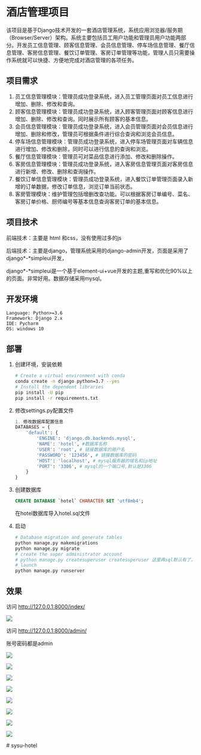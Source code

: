 # 酒店管理项目

该项目是基于Django技术开发的一套酒店管理系统，系统应用浏览器/服务期（Browser/Server）架构。系统主要包括员工用户功能和管理员用户功能两部分。开发员工信息管理、顾客信息管理、会员信息管理、停车场信息管理、餐厅信息管理、客房信息管理、餐饮订单管理、客房订单管理等功能，管理人员只需要操作系统就可以快捷、方便地完成对酒店管理的各项任务。

## 项目需求

1. 员工信息管理模块：管理员成功登录系统，进入员工管理页面对员工信息进行增加、删除、修改和查询。
2. 顾客信息管理模块：管理员成功登录系统，进入顾客管理页面对顾客信息进行增加、删除、修改和查询。同时展示所有顾客的基本信息。
3. 会员信息管理模块：管理员成功登录系统，进入会员管理页面对会员信息进行增加、删除和修改，管理员可根据条件进行综合查询和浏览会员信息。
4. 停车场信息管理模块：管理员成功登录系统，进入停车场管理页面对车辆信息进行增加、修改和删除，同时可以进行信息的查询和浏览。
5. 餐厅信息管理模块：管理员可对菜品信息进行添加、修改和删除操作。
6. 客房信息管理模块：管理员成功登录系统，进入客房信息管理页面对客房信息进行新增、修改、删除和查询操作。
7. 餐饮订单信息管理模块：管理员成功登录系统，进入餐饮订单管理页面录入新增的订单数据，修改订单信息，浏览订单当前状态。
8. 客房管理模块：维护管理包括增删改查功能。可以根据客房订单编号、菜名、客房订单价格、厨师编号等基本信息查询客房订单的基本信息。

## 项目技术

前端技术：主要是 html 和css，没有使用过多的js

后端技术：主要是django，管理系统采用的django-admin开发，页面是采用了django*-*simpleui开发，

django*-*simpleui是一个基于element-ui+vue开发的主题,重写和优化90%以上的页面。非常好用。数据存储采用mysql。

## 开发环境

```text
Language: Python>=3.6
Framework: Django 2.x
IDE: Pycharm
OS: windows 10
```

## 部署

1. 创建环境，安装依赖

   ```bash
   # Create a virtual environment with conda
   conda create -n django python=3.7 --yes
   # Install the dependent libraries
   pip install -U pip
   pip install -r requirements.txt
   ```

2. 修改settings.py配置文件

   ```python
   1. 修改数据库配置信息
   DATABASES = {
       'default': {
           'ENGINE': 'django.db.backends.mysql',
           'NAME': 'hotel', #数据库名称
           'USER': 'root', # 链接数据库的用户名
           'PASSWORD': '123456', # 链接数据库的密码
           'HOST': 'localhost', # mysql服务器的域名和ip地址
           'PORT': '3306', # mysql的一个端口号,默认是3306
       }
   }
   ```

3. 创建数据库

   ```sql
   CREATE DATABASE `hotel` CHARACTER SET 'utf8mb4';
   ```

   在hotel数据库导入hotel.sql文件 

6. 启动

   ```bash
   # Database migration and generate tables
   python manage.py makemigrations
   python manage.py migrate
   # create the super administrator account
   # python manage.py createsuperuser createsuperuser 这里再sql默认有了，账号密码都是admin
   # launch
   python manage.py runserver
   ```

## 效果

访问 http://127.0.0.1:8000/index/ 

![](docs/index.png)



访问 http://127.0.0.1:8000/admin/ 

账号密码都是admin

![](docs/1.png)

![](docs/2.png)

![](docs/3.png)

![](docs/4.png)

![](docs/5.png)

![](docs/6.png)

![](docs/7.png)

![](docs/8.png)



 
#   s y s u - h o t e l  
 